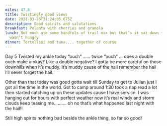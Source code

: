 ```yaml
---
miles: 47.8
title: Twistingly good views
date: 2021-03-26T21:24:05.675Z
description: Good spirits and salutations
breakfast: Polenta with cherries and granola
lunch: Not much ate some handfuls of trail mix but that’s it sat down to eat but
  wasn’t hungry
dinner: Tortellini and tuna.... together of course
---
```

Day 5 Twisted my ankle today “ouch” ...... twice “ouch” ... does a double ouch make a okay? Like a double negative? I gotta be more careful on those downhills when it’s muddy. It’s muddy cause of the hail remember the hail I’ll never forget the hail.

Other than that today was good gotta wait till Sunday to get to Julian just I got all the time in the world. Got to camp around 1:30 took a nap read a lot then started catching up on these updates cause I have service. I was hanging out for hours with perfect weather now it’s real windy and storm clouds keep teasing me.......... oh no that’s what happened last night with the hail!! 

Still high spirits nothing bad beside the ankle thing, so far so good!